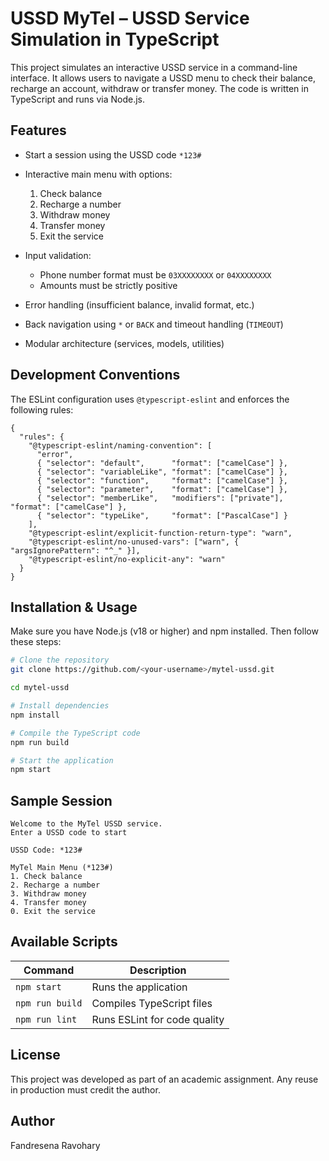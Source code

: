 # USSD MyTel – USSD Service Simulation in TypeScript

This project simulates an interactive USSD service in a command-line interface. It allows users to navigate a USSD menu to check their balance, recharge an account, withdraw or transfer money. The code is written in TypeScript and runs via Node.js.

## Features

* Start a session using the USSD code `*123#`
* Interactive main menu with options:

  1. Check balance
  2. Recharge a number
  3. Withdraw money
  4. Transfer money
  5. Exit the service
* Input validation:

  * Phone number format must be `03XXXXXXXX` or `04XXXXXXXX`
  * Amounts must be strictly positive
* Error handling (insufficient balance, invalid format, etc.)
* Back navigation using `*` or `BACK` and timeout handling (`TIMEOUT`)
* Modular architecture (services, models, utilities)

## Development Conventions

The ESLint configuration uses `@typescript-eslint` and enforces the following rules:

```jsonc
{
  "rules": {
    "@typescript-eslint/naming-convention": [
      "error",
      { "selector": "default",      "format": ["camelCase"] },
      { "selector": "variableLike", "format": ["camelCase"] },
      { "selector": "function",     "format": ["camelCase"] },
      { "selector": "parameter",    "format": ["camelCase"] },
      { "selector": "memberLike",   "modifiers": ["private"], "format": ["camelCase"] },
      { "selector": "typeLike",     "format": ["PascalCase"] }
    ],
    "@typescript-eslint/explicit-function-return-type": "warn",
    "@typescript-eslint/no-unused-vars": ["warn", { "argsIgnorePattern": "^_" }],
    "@typescript-eslint/no-explicit-any": "warn"
  }
}
```

## Installation & Usage

Make sure you have Node.js (v18 or higher) and npm installed. Then follow these steps:

```bash
# Clone the repository
git clone https://github.com/<your-username>/mytel-ussd.git

cd mytel-ussd

# Install dependencies
npm install

# Compile the TypeScript code
npm run build

# Start the application
npm start
```

## Sample Session

```text
Welcome to the MyTel USSD service.
Enter a USSD code to start

USSD Code: *123#

MyTel Main Menu (*123#)
1. Check balance
2. Recharge a number
3. Withdraw money
4. Transfer money
0. Exit the service
```

## Available Scripts

| Command         | Description                  |
| --------------- | ---------------------------- |
| `npm start`     | Runs the application         |
| `npm run build` | Compiles TypeScript files    |
| `npm run lint`  | Runs ESLint for code quality |

## License

This project was developed as part of an academic assignment. Any reuse in production must credit the author.

## Author

Fandresena Ravohary
